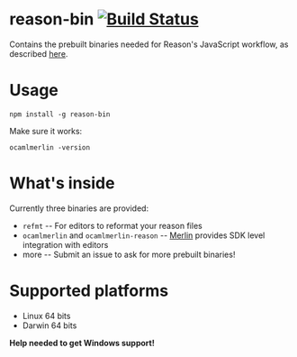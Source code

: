 # reason-bin [![Build Status](https://travis-ci.org/yunxing/reason-bin.svg?branch=master)](https://travis-ci.org/yunxing/reason-bin)

Contains the prebuilt binaries needed for Reason's JavaScript workflow, as described [here](http://facebook.github.io/reason/jsWorkflow.html#javascript-workflow-editor-setup-global-utilities).

# Usage
```
npm install -g reason-bin
```
Make sure it works:
```
ocamlmerlin -version
```

# What's inside
Currently three binaries are provided:
- `refmt` -- For editors to reformat your reason files
- `ocamlmerlin` and `ocamlmerlin-reason` -- [Merlin](https://github.com/ocaml/merlin) provides SDK level integration with editors
- more -- Submit an issue to ask for more prebuilt binaries!

# Supported platforms
- Linux 64 bits
- Darwin 64 bits

**Help needed to get Windows support!**
